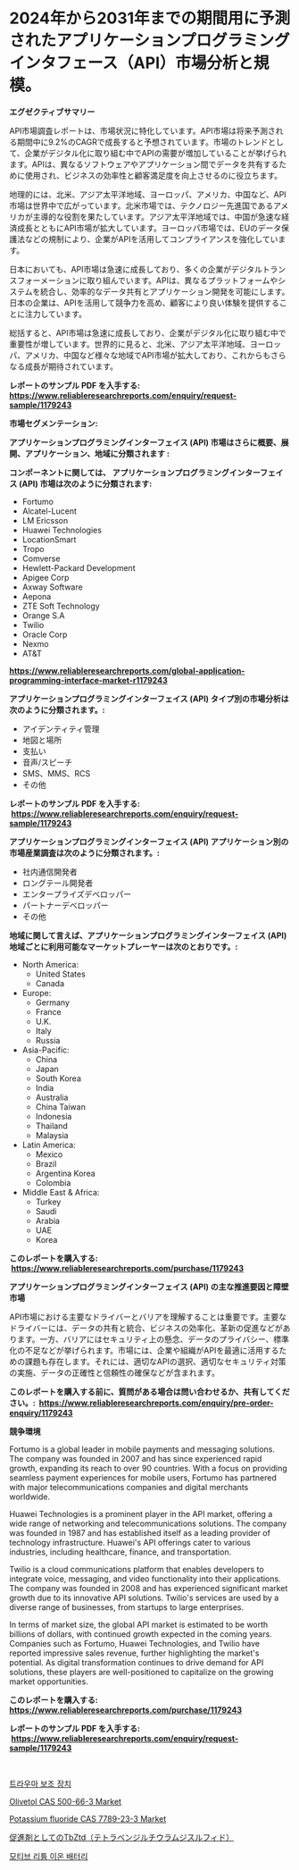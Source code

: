 <p><h1>2024年から2031年までの期間用に予測されたアプリケーションプログラミングインタフェース（API）市場分析と規模。</h1></p><p><strong>エグゼクティブサマリー</strong></p>
<p><p>API市場調査レポートは、市場状況に特化しています。API市場は将来予測される期間中に9.2%のCAGRで成長すると予想されています。市場のトレンドとして、企業がデジタル化に取り組む中でAPIの需要が増加していることが挙げられます。APIは、異なるソフトウェアやアプリケーション間でデータを共有するために使用され、ビジネスの効率性と顧客満足度を向上させるのに役立ちます。</p><p>地理的には、北米、アジア太平洋地域、ヨーロッパ、アメリカ、中国など、API市場は世界中で広がっています。北米市場では、テクノロジー先進国であるアメリカが主導的な役割を果たしています。アジア太平洋地域では、中国が急速な経済成長とともにAPI市場が拡大しています。ヨーロッパ市場では、EUのデータ保護法などの規制により、企業がAPIを活用してコンプライアンスを強化しています。</p><p>日本においても、API市場は急速に成長しており、多くの企業がデジタルトランスフォーメーションに取り組んでいます。APIは、異なるプラットフォームやシステムを統合し、効率的なデータ共有とアプリケーション開発を可能にします。日本の企業は、APIを活用して競争力を高め、顧客により良い体験を提供することに注力しています。</p><p>総括すると、API市場は急速に成長しており、企業がデジタル化に取り組む中で重要性が増しています。世界的に見ると、北米、アジア太平洋地域、ヨーロッパ、アメリカ、中国など様々な地域でAPI市場が拡大しており、これからもさらなる成長が期待されています。</p></p>
<p><strong>レポートのサンプル PDF を入手する: <a href="https://www.reliableresearchreports.com/enquiry/request-sample/1179243">https://www.reliableresearchreports.com/enquiry/request-sample/1179243</a></strong></p>
<p><strong>市場セグメンテーション:</strong></p>
<p><strong> アプリケーションプログラミングインターフェイス (API) 市場はさらに概要、展開、アプリケーション、地域に分類されます :</strong></p>
<p><strong>コンポーネントに関しては、 アプリケーションプログラミングインターフェイス (API) 市場は次のように分類されます: &nbsp;</strong></p>
<p><ul><li>Fortumo</li><li>Alcatel-Lucent</li><li>LM Ericsson</li><li>Huawei Technologies</li><li>LocationSmart</li><li>Tropo</li><li>Comverse</li><li>Hewlett-Packard Development</li><li>Apigee Corp</li><li>Axway Software</li><li>Aepona</li><li>ZTE Soft Technology</li><li>Orange S.A</li><li>Twilio</li><li>Oracle Corp</li><li>Nexmo</li><li>AT&T</li></ul></p>
<p><strong><a href="https://www.reliableresearchreports.com/global-application-programming-interface-market-r1179243">https://www.reliableresearchreports.com/global-application-programming-interface-market-r1179243</a></strong></p>
<p><strong> アプリケーションプログラミングインターフェイス (API) タイプ別の市場分析は次のように分類されます。:</strong></p>
<p><ul><li>アイデンティティ管理</li><li>地図と場所</li><li>支払い</li><li>音声/スピーチ</li><li>SMS、MMS、RCS</li><li>その他</li></ul></p>
<p><strong>レポートのサンプル PDF を入手する: &nbsp;<a href="https://www.reliableresearchreports.com/enquiry/request-sample/1179243">https://www.reliableresearchreports.com/enquiry/request-sample/1179243</a></strong></p>
<p><strong> アプリケーションプログラミングインターフェイス (API) アプリケーション別の市場産業調査は次のように分類されます。:</strong></p>
<p><ul><li>社内通信開発者</li><li>ロングテール開発者</li><li>エンタープライズデベロッパー</li><li>パートナーデベロッパー</li><li>その他</li></ul></p>
<p><strong>地域に関して言えば、アプリケーションプログラミングインターフェイス (API) 地域ごとに利用可能なマーケットプレーヤーは次のとおりです。:</strong></p>
<p><ul>
    <li>
        North America:
        <ul>
            <li>United States</li>
            <li>Canada</li>
        </ul>
    </li>
    <li>
        Europe:
        <ul>
            <li>Germany</li>
            <li>France</li>
            <li>U.K.</li>
            <li>Italy</li>
            <li>Russia</li>
        </ul>
    </li>
    <li>
        Asia-Pacific:
        <ul>
            <li>China</li>
            <li>Japan</li>
            <li>South Korea</li>
            <li>India</li>
            <li>Australia</li>
            <li>China Taiwan</li>
            <li>Indonesia</li>
            <li>Thailand</li>
            <li>Malaysia</li>
        </ul>
    </li>
    <li>
        Latin America:
        <ul>
            <li>Mexico</li>
            <li>Brazil</li>
            <li>Argentina Korea</li>
            <li>Colombia</li>
        </ul>
    </li>
    <li>
        Middle East & Africa:
        <ul>
            <li>Turkey</li>
            <li>Saudi</li>
            <li>Arabia</li>
            <li>UAE</li>
            <li>Korea</li>
        </ul>
    </li>
    </ul></p>
<p><strong>このレポートを購入する: &nbsp;<a href="https://www.reliableresearchreports.com/purchase/1179243">https://www.reliableresearchreports.com/purchase/1179243</a></strong></p>
<p><strong>アプリケーションプログラミングインターフェイス (API) の主な推進要因と障壁 市場</strong></p>
<p><p>API市場における主要なドライバーとバリアを理解することは重要です。主要なドライバーには、データの共有と統合、ビジネスの効率化、革新の促進などがあります。一方、バリアにはセキュリティ上の懸念、データのプライバシー、標準化の不足などが挙げられます。市場には、企業や組織がAPIを最適に活用するための課題も存在します。それには、適切なAPIの選択、適切なセキュリティ対策の実施、データの正確性と信頼性の確保などが含まれます。</p></p>
<p><strong>このレポートを購入する前に、質問がある場合は問い合わせるか、共有してください。:&nbsp; <a href="https://www.reliableresearchreports.com/enquiry/pre-order-enquiry/1179243">https://www.reliableresearchreports.com/enquiry/pre-order-enquiry/1179243</a></strong></p>
<p><strong>競争環境</strong></p>
<p><p>Fortumo is a global leader in mobile payments and messaging solutions. The company was founded in 2007 and has since experienced rapid growth, expanding its reach to over 90 countries. With a focus on providing seamless payment experiences for mobile users, Fortumo has partnered with major telecommunications companies and digital merchants worldwide.</p><p>Huawei Technologies is a prominent player in the API market, offering a wide range of networking and telecommunications solutions. The company was founded in 1987 and has established itself as a leading provider of technology infrastructure. Huawei's API offerings cater to various industries, including healthcare, finance, and transportation.</p><p>Twilio is a cloud communications platform that enables developers to integrate voice, messaging, and video functionality into their applications. The company was founded in 2008 and has experienced significant market growth due to its innovative API solutions. Twilio's services are used by a diverse range of businesses, from startups to large enterprises.</p><p>In terms of market size, the global API market is estimated to be worth billions of dollars, with continued growth expected in the coming years. Companies such as Fortumo, Huawei Technologies, and Twilio have reported impressive sales revenue, further highlighting the market's potential. As digital transformation continues to drive demand for API solutions, these players are well-positioned to capitalize on the growing market opportunities.</p></p>
<p><strong>このレポートを購入する: &nbsp; <a href="https://www.reliableresearchreports.com/purchase/1179243">https://www.reliableresearchreports.com/purchase/1179243</a></strong></p>
<p><strong>レポートのサンプル PDF を入手する: &nbsp;<a href="https://www.reliableresearchreports.com/enquiry/request-sample/1179243">https://www.reliableresearchreports.com/enquiry/request-sample/1179243</a></strong><strong></strong></p>
<p>&nbsp;</p>
<p><p><a href="https://github.com/trmesnao7959541/Market-Research-Report-List-2/blob/main/505602087262.md">트라우마 보조 장치</a></p><p><a href="https://github.com/bobicer/Market-Research-Report-List-3/blob/main/olivetol-cas-500-66-3-market.md">Olivetol CAS 500-66-3 Market</a></p><p><a href="https://github.com/timeliteaut/Market-Research-Report-List-3/blob/main/potassium-fluoride-cas-7789-23-3-market.md">Potassium fluoride CAS 7789-23-3 Market</a></p><p><a href="https://github.com/sghwr779811674/Market-Research-Report-List-2/blob/main/136579595617.md">促進剤としてのTbZtd（テトラベンジルチウラムジスルフィド）</a></p><p><a href="https://github.com/vsn7qpua81q/Market-Research-Report-List-2/blob/main/787967387263.md">모티브 리튬 이온 배터리</a></p></p>